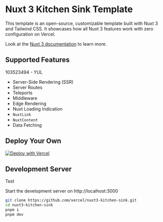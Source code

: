 # Nuxt 3 Kitchen Sink Template

This template is an open-source, customizable template built with Nuxt 3 and Tailwind CSS. It showcases how all Nuxt 3 features work with zero configuration on Vercel.

Look at the [Nuxt 3 documentation](https://nuxt.com) to learn more.






## Supported Features

103523494 - YUL


- Server-Side Rendering (SSR)
- Server Routes
- Teleports
- Middleware
- Edge Rendering
- Nuxt Loading Indication
- `NuxtLink`
- `NuxtContent`
- Data Fetching

## Deploy Your Own

[![Deploy with Vercel](https://vercel.com/button)](https://vercel.com/new/clone?repository-url=https%3A%2F%2Fgithub.com%2Fvercel%2Fnuxt3-kitchen-sink&project-name=nuxt3&repository-name=nuxt3&demo-title=Nuxt%203%20Kitchen%20Sink&demo-url=https%3A%2F%2Fnuxt3-kitchen-sink.vercel.app%2F&demo-image=https%3A%2F%2Fassets.vercel.com%2Fimage%2Fupload%2Fv1673746665%2Fnuxt3_pkwbk6.png)

## Development Server

Test

Start the development server on http://localhost:3000

```bash
git clone https://github.com/vercel/nuxt3-kitchen-sink.git
cd nuxt3-kitchen-sink
pnpm i
pnpm dev
```
